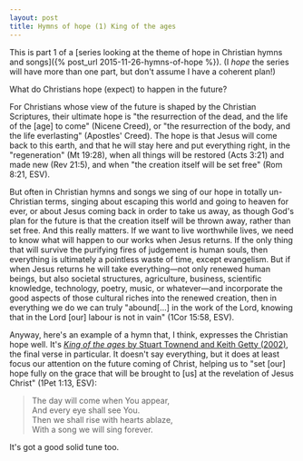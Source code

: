 ```yaml
---
layout: post
title: Hymns of hope (1) King of the ages
---
```

This is part 1 of a [series looking at the theme of hope in Christian hymns and songs]({% post_url 2015-11-26-hymns-of-hope %}). (I <em>hope</em> the series will have more than one part, but don't assume I have a coherent plan!)

<p>What do Christians hope (expect) to happen in the future?</p>
<p>For Christians whose view of the future is shaped by the Christian Scriptures, their ultimate hope is "the resurrection of the dead, and the life of the [age] to come" (Nicene Creed), or "the resurrection of the body, and the life everlasting" (Apostles' Creed). The hope is that Jesus will come back to this earth, and that he will stay here and put everything right, in the "regeneration" (Mt 19:28), when all things will be restored (Acts 3:21) and made new (Rev 21:5), and when "the creation itself will be set free" (Rom 8:21, ESV).</p>
<p>But often in Christian hymns and songs we sing of our hope in totally un-Christian terms, singing about escaping this world and going to heaven for ever, or about Jesus coming back in order to take us away, as though God's plan for the future is that the creation itself will be thrown away, rather than set free. And this really matters. If we want to live worthwhile lives, we need to know what will happen to our works when Jesus returns. If the only thing that will survive the purifying fires of judgement is human souls, then everything is ultimately a pointless waste of time, except evangelism. But if when Jesus returns he will take everything—not only renewed human beings, but also societal structures, agriculture, business, scientific knowledge, technology, poetry, music, or whatever—and incorporate the good aspects of those cultural riches into the renewed creation, then in everything we do we can truly "abound[...] in the work of the Lord, knowing that in the Lord [our] labour is not in vain" (1Cor 15:58, ESV).</p>
<p>Anyway, here's an example of a hymn that, I think, expresses the Christian hope well. It's <a href="http://www.kingswayshop.com/Shop/Products/83751/Home/Sheet_Music/Jesus/Kingship/King_of_the_ages_Pdf_sheet.aspx"><em>King of the ages</em> by Stuart Townend and Keith Getty (2002)</a>, the final verse in particular. It doesn't say everything, but it does at least focus our attention on the future coming of Christ, helping us to "set [our] hope fully on the grace that will be brought to [us] at the revelation of Jesus Christ" (1Pet 1:13, ESV):</p>
<blockquote><p>The day will come when You appear,<br />
And every eye shall see You.<br />
Then we shall rise with hearts ablaze,<br />
With a song we will sing forever.</p></blockquote>
<p>It's got a good solid tune too.</p>
